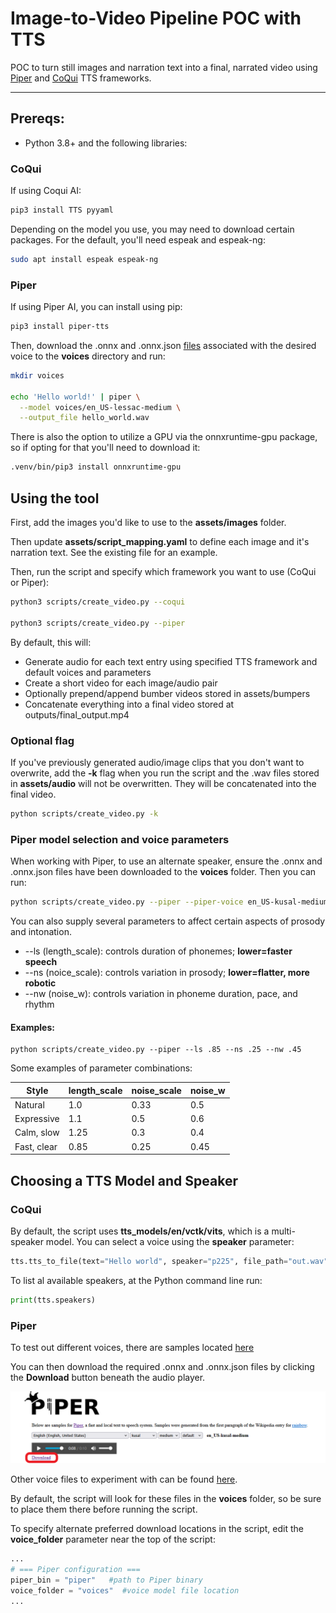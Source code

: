 # Image-to-Video Pipeline POC with TTS

POC to turn still images and narration text into a final, narrated video using [Piper](https://github.com/rhasspy/piper/tree/master) and [CoQui](https://github.com/coqui-ai/TTS) TTS frameworks.

---

## Prereqs:

* Python 3.8+ and the following libraries:

### CoQui

If using Coqui AI:

```bash
pip3 install TTS pyyaml
```

Depending on the model you use, you may need to download certain packages. For the default, you'll need espeak and espeak-ng:

```bash
sudo apt install espeak espeak-ng
```
### Piper

If using Piper AI, you can install using pip:

```bash
pip3 install piper-tts
```

Then, download the .onnx and .onnx.json [files](https://github.com/rhasspy/piper/blob/master/VOICES.md) associated with the desired voice to the **voices** directory and run:

```bash
mkdir voices

echo 'Hello world!' | piper \
  --model voices/en_US-lessac-medium \
  --output_file hello_world.wav
```

There is also the option to utilize a GPU via the onnxruntime-gpu package, so if opting for that you'll need to download it:
```bash
.venv/bin/pip3 install onnxruntime-gpu
```

## Using the tool

First, add the images you'd like to use to the **assets/images** folder.

Then update **assets/script_mapping.yaml** to define each image and it's narration text. See the existing file for an example.

Then, run the script and specify which framework you want to use (CoQui or Piper):

```bash
python3 scripts/create_video.py --coqui

python3 scripts/create_video.py --piper
```

By default, this will:

* Generate audio for each text entry using specified TTS framework and default voices and parameters
* Create a short video for each image/audio pair
* Optionally prepend/append bumber videos stored in assets/bumpers
* Concatenate everything into a final video stored at outputs/final_output.mp4

### Optional flag

If you've previously generated audio/image clips that you don't want to overwrite, add the **-k** flag when you run the script and the .wav files stored in **assets/audio** will not be overwritten. They will be concatenated into the final video.

```bash
python scripts/create_video.py -k
```

### Piper model selection and voice parameters

When working with Piper, to use an alternate speaker, ensure the .onnx and .onnx.json files have been downloaded to the **voices** folder. Then you can run:

```bash
python scripts/create_video.py --piper --piper-voice en_US-kusal-medium
```

You can also supply several parameters to affect certain aspects of prosody and intonation.

* --ls (length_scale): controls duration of phonemes; **lower=faster speech**
* --ns (noice_scale): controls variation in prosody; **lower=flatter, more robotic**
* --nw (noise_w): controls variation in phoneme duration, pace, and rhythm

#### Examples:

```bas
python scripts/create_video.py --piper --ls .85 --ns .25 --nw .45
```

Some examples of parameter combinations:

| Style          | length_scale | noise_scale | noise_w |
|----------------|--------------|-------------|---------|
|Natural         | 1.0          | 0.33        | 0.5     |
|Expressive      | 1.1          | 0.5         | 0.6     |
|Calm, slow      | 1.25         | 0.3         | 0.4     |
|Fast, clear     | 0.85         | 0.25        | 0.45


## Choosing a TTS Model and Speaker

### CoQui

By default, the script uses **tts_models/en/vctk/vits**, which is a multi-speaker model. You can select a voice using the **speaker** parameter:

```python
tts.tts_to_file(text="Hello world", speaker="p225", file_path="out.wav")
```

To list al available speakers, at the Python command line run:
```python
print(tts.speakers)
```

### Piper

To test out different voices, there are samples located [here](https://rhasspy.github.io/piper-samples/)

You can then download the required .onnx and .onnx.json files by clicking the **Download** button beneath the audio player.

![download-voice-link](download-voice-link.PNG)

Other voice files to experiment with can be found [here](https://github.com/rhasspy/piper/blob/master/VOICES.md). 

By default, the script will look for these files in the **voices** folder, so be sure to place them there before running the script. 

To specify alternate preferred download locations in the script, edit the **voice_folder** parameter near the top of the script:

```python
...
# === Piper configuration ===
piper_bin = "piper"   #path to Piper binary
voice_folder = "voices"  #voice model file location
...
```

